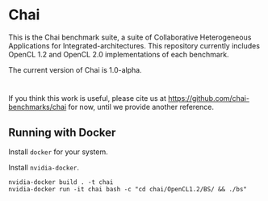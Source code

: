 # Chai
This is the Chai benchmark suite, a suite of Collaborative Heterogeneous Applications for Integrated-architectures. This repository currently includes OpenCL 1.2 and OpenCL 2.0 implementations of each benchmark.

The current version of Chai is 1.0-alpha.

#

If you think this work is useful, please cite us at https://github.com/chai-benchmarks/chai for now, until we provide another reference.

## Running with Docker

Install `docker` for your system.

Install `nvidia-docker`.

    nvidia-docker build . -t chai
    nvidia-docker run -it chai bash -c "cd chai/OpenCL1.2/BS/ && ./bs"
